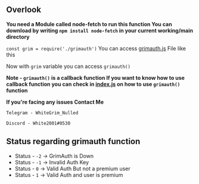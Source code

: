 ## Overlook

**You need a Module called node-fetch to run this function
You can download by writing `npm install node-fetch` in your current working/main directory**

`const grim = require('./grimauth')`
You can access [grimauth.js](./grimauth.js) File like this

Now with `grim` variable you can access `grimauth()`

**Note - `grimauth()` is a callback function
If you want to know how to use callback function you can check in [index.js](./index.js) on how to use `grimauth()` function**

**If you're facing any issues Contact Me**

`Telegram - WhiteGrim_Nulled`

`Discord - White2001#0530`

## Status regarding grimauth function
* Status - `-2` -> GrimAuth is Down
* Status - `-1` -> Invalid Auth Key
* Status - `0` -> Valid Auth But not a premium user
* Status - `1` -> Valid Auth and user is premium
